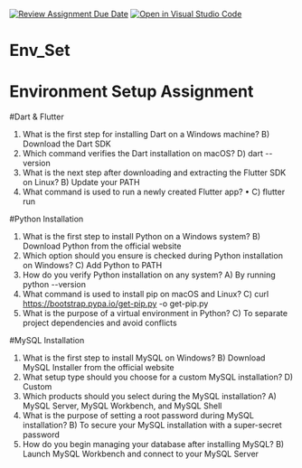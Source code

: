 [![Review Assignment Due Date](https://classroom.github.com/assets/deadline-readme-button-22041afd0340ce965d47ae6ef1cefeee28c7c493a6346c4f15d667ab976d596c.svg)](https://classroom.github.com/a/vnsr1XuU)
[![Open in Visual Studio Code](https://classroom.github.com/assets/open-in-vscode-2e0aaae1b6195c2367325f4f02e2d04e9abb55f0b24a779b69b11b9e10269abc.svg)](https://classroom.github.com/online_ide?assignment_repo_id=15901460&assignment_repo_type=AssignmentRepo)
# Env_Set

# Environment Setup Assignment

#Dart & Flutter

1. What is the first step for installing Dart on a Windows machine?
    B) Download the Dart SDK
2. Which command verifies the Dart installation on macOS?
    D) dart --version
3. What is the next step after downloading and extracting the Flutter SDK on Linux?
    B) Update your PATH
4. What command is used to run a newly created Flutter app?
•  C) flutter run



#Python Installation

1.  What is the first step to install Python on a Windows system?
     B) Download Python from the official website
2.  Which option should you ensure is checked during Python installation on Windows?
    C) Add Python to PATH
3.  How do you verify Python installation on any system?
    A) By running python --version
4.  What command is used to install pip on macOS and Linux?
    C) curl https://bootstrap.pypa.io/get-pip.py -o get-pip.py
5. What is the purpose of a virtual environment in Python?
    C) To separate project dependencies and avoid conflicts


#MySQL Installation

1. What is the first step to install MySQL on Windows?
    B) Download MySQL Installer from the official website
2. What setup type should you choose for a custom MySQL installation?
     D) Custom
3. Which products should you select during the MySQL installation?
    A) MySQL Server, MySQL Workbench, and MySQL Shell
4. What is the purpose of setting a root password during MySQL installation?
    B) To secure your MySQL installation with a super-secret password
5. How do you begin managing your database after installing MySQL?
    B) Launch MySQL Workbench and connect to your MySQL Server

